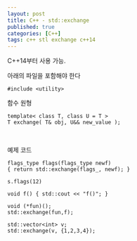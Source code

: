 ```yaml
---
layout: post
title: C++ - std::exchange
published: true
categories: [C++]
tags: c++ stl exchange c++14
---
```

C++14부터 사용 가능.  
  
아래의 파일을 포함해야 한다  
```
#include <utility>
```
  
함수 원형  
```
template< class T, class U = T >
T exchange( T& obj, U&& new_value );
```
  
<br>  
  
예제 코드  
  
```
flags_type flags(flags_type newf)
{ return std::exchange(flags_, newf); }

s.flags(12)
```
  
  
```
void f() { std::cout << "f()"; }

void (*fun)();
std::exchange(fun,f);
```
  
  
```
std::vector<int> v;
std::exchange(v, {1,2,3,4});
```  
  